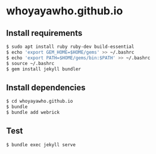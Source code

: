 # whoyayawho.github.io

## Install requirements

```bash
$ sudo apt install ruby ruby-dev build-essential
$ echo 'export GEM_HOME=$HOME/gems' >> ~/.bashrc
$ echo 'export PATH=$HOME/gems/bin:$PATH' >> ~/.bashrc
$ source ~/.bashrc
$ gem install jekyll bundler
```

## Install dependencies

```bash
$ cd whoyayawho.github.io
$ bundle
$ bundle add webrick
```

## Test

```bash
$ bundle exec jekyll serve
```
